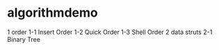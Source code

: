 # algorithmdemo
1 order
  1-1 Insert Order
  1-2 Quick Order
  1-3 Shell Order
2 data struts
  2-1 Binary Tree  